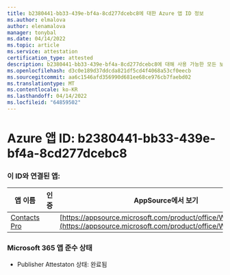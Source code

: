 ```yaml
---
title: b2380441-bb33-439e-bf4a-8cd277dcebc8에 대한 Azure 앱 ID 정보
ms.author: elmalova
author: elenamalova
manager: tonybal
ms.date: 04/14/2022
ms.topic: article
ms.service: attestation
certification_type: attested
description: b2380441-bb33-439e-bf4a-8cd277dcebc8에 대해 사용 가능한 모든 보안 및 규정 준수 정보입니다.
ms.openlocfilehash: d3c0e189d37ddcda821df5cd4f4068a53cf0eecb
ms.sourcegitcommit: aa6c1546afd356990d681ee68ce976cb7faebd02
ms.translationtype: MT
ms.contentlocale: ko-KR
ms.lasthandoff: 04/14/2022
ms.locfileid: "64859502"
---
```

# <a name="azure-app-id-b2380441-bb33-439e-bf4a-8cd277dcebc8"></a>Azure 앱 ID: b2380441-bb33-439e-bf4a-8cd277dcebc8


### <a name="apps-associated-with-this-id"></a>이 ID와 연결된 앱:
| **앱 이름** | **인증** | **AppSource에서 보기** |
|--------------|---------------|-----------------------|
| [Contacts Pro](../forward/WA200002804.md) |  | [https://appsource.microsoft.com/product/office/WA200002804](https://appsource.microsoft.com/product/office/WA200002804) |

### <a name="microsoft-365-app-compliance-status"></a>Microsoft 365 앱 준수 상태
- Publisher Attestaton 상태: 완료됨
